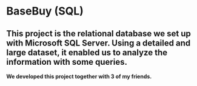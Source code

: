 # BaseBuy (SQL)

## This project is the relational database we set up with Microsoft SQL Server. Using a detailed and large dataset, it enabled us to analyze the information with some queries.


**We developed this project together with 3 of my friends.**


